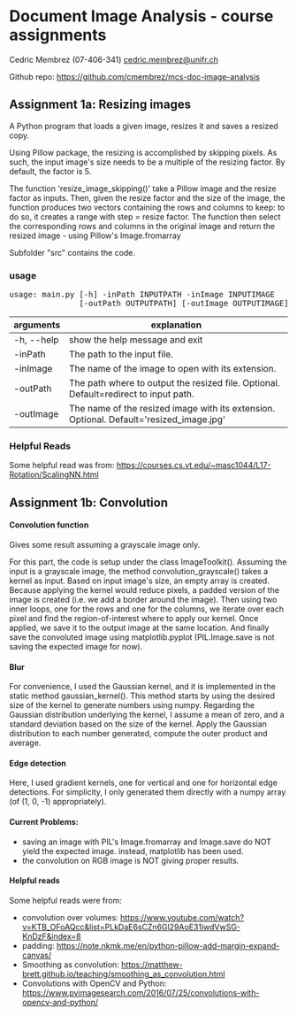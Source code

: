 # Document Image Analysis - course assignments
Cedric Membrez (07-406-341) cedric.membrez@unifr.ch

Github repo: https://github.com/cmembrez/mcs-doc-image-analysis

## Assignment 1a: Resizing images
A Python program that loads a given image, resizes it and saves a resized copy.

Using Pillow package, the resizing is accomplished by skipping pixels.
As such, the input image's size needs to be a multiple of the resizing factor. 
By default, the factor is 5.

The function 'resize_image_skipping()' take a Pillow image and the resize factor as inputs.
Then, given the resize factor and the size of the image, the function produces two vectors
containing the rows and columns to keep: to do so, it creates a range with step = resize factor.
The function then select the corresponding rows and columns in the original image and return 
the resized image - using Pillow's Image.fromarray

Subfolder "src" contains the code.

### usage
<pre>
usage: main.py [-h] -inPath INPUTPATH -inImage INPUTIMAGE
               [-outPath OUTPUTPATH] [-outImage OUTPUTIMAGE]
</pre>

| arguments | explanation |
| --------- | ----------- |
| -h, --help | show the help message and exit |
| -inPath | The path to the input file. |
| -inImage | The name of the image to open with its extension. |
| -outPath | The path where to output the resized file. Optional. Default=redirect to input path.|
| -outImage | The name of the resized image with its extension. Optional. Default='resized_image.jpg'|


### Helpful Reads
Some helpful read was from: https://courses.cs.vt.edu/~masc1044/L17-Rotation/ScalingNN.html

## Assignment 1b: Convolution

#### Convolution function

Gives some result assuming a grayscale image only.

For this part, the code is setup under the class ImageToolkit().
Assuming the input is a grayscale image, the method convolution_grayscale() takes a kernel as input.
Based on input image's size, an empty array is created. Because applying the kernel would reduce pixels,
a padded version of the image is created (i.e. we add a border around the image). Then using two inner loops,
one for the rows and one for the columns, we iterate over each pixel and find the region-of-interest where to
apply our kernel. Once applied, we save it to the output image at the same location. And finally save the
convoluted image using matplotlib.pyplot (PIL.Image.save is not saving the expected image for now).

#### Blur

For convenience, I used the Gaussian kernel, and it is implemented in the static method gaussian_kernel().
This method starts by using the desired size of the kernel to generate numbers using numpy. Regarding the
Gaussian distribution underlying the kernel, I assume a mean of zero, and a standard deviation based on the 
size of the kernel. Apply the Gaussian distribution to each number generated, compute the outer product and average.


#### Edge detection

Here, I used gradient kernels, one for vertical and one for horizontal edge detections. 
  For simplicity, I only generated them directly with a numpy array (of (1, 0, -1) appropriately). 


#### Current Problems:
- saving an image with PIL's Image.fromarray and Image.save do NOT yield the expected image.
instead, matplotlib has been used.
- the convolution on RGB image is NOT giving proper results.

#### Helpful reads
Some helpful reads were from: 
- convolution over volumes: https://www.youtube.com/watch?v=KTB_OFoAQcc&list=PLkDaE6sCZn6Gl29AoE31iwdVwSG-KnDzF&index=8 
- padding: https://note.nkmk.me/en/python-pillow-add-margin-expand-canvas/
- Smoothing as convolution: https://matthew-brett.github.io/teaching/smoothing_as_convolution.html
- Convolutions with OpenCV and Python: https://www.pyimagesearch.com/2016/07/25/convolutions-with-opencv-and-python/

